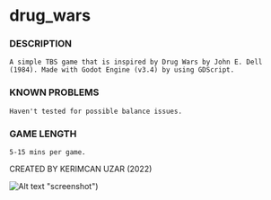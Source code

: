# drug_wars

### DESCRIPTION
	A simple TBS game that is inspired by Drug Wars by John E. Dell (1984). Made with Godot Engine (v3.4) by using GDScript.

### KNOWN PROBLEMS
	Haven't tested for possible balance issues.

### GAME LENGTH
	5-15 mins per game.

CREATED BY KERIMCAN UZAR (2022)

![Alt text](https://github.com/KerimcanUzar/drug_wars/blob/main/screenshot.png) "screenshot")
